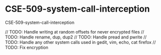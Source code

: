 # CSE-509-system-call-interception
CSE-509-system-call-interception


// TODO: Handle writing at random offsets for never encrypted files
// TODO: Handle rename, dup, dup2
// TODO: Handle pread and pwrite
// TODO: Handle any other system calls used in gedit, vim, echo, cat firefox 
// TODO: Fix encryption
